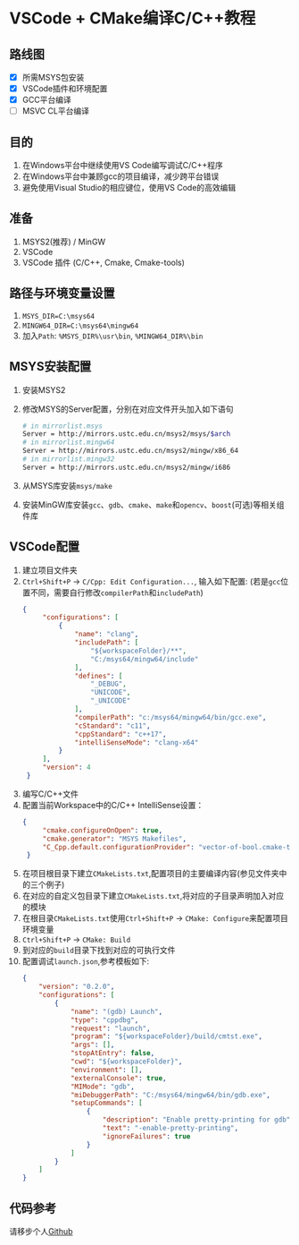 # VSCode + CMake编译C/C++教程


## 路线图
- [x] 所需MSYS包安装
- [x] VSCode插件和环境配置
- [x] GCC平台编译
- [ ] MSVC CL平台编译

## 目的
1. 在Windows平台中继续使用VS Code编写调试C/C++程序
2. 在Windows平台中兼顾gcc的项目编译，减少跨平台错误
3. 避免使用Visual Studio的相应键位，使用VS Code的高效编辑


## 准备
1. MSYS2(推荐) / MinGW
2. VSCode
3. VSCode 插件 (C/C++, Cmake, Cmake-tools)

## 路径与环境变量设置
1. `MSYS_DIR=C:\msys64`
2. `MINGW64_DIR=C:\msys64\mingw64`
3. 加入`Path`: `%MSYS_DIR%\usr\bin`, `%MINGW64_DIR%\bin`

## MSYS安装配置
1. 安装MSYS2
2. 修改MSYS的Server配置，分别在对应文件开头加入如下语句
    ```bash
    # in mirrorlist.msys
    Server = http://mirrors.ustc.edu.cn/msys2/msys/$arch 
    # in mirrorlist.mingw64
    Server = http://mirrors.ustc.edu.cn/msys2/mingw/x86_64
    # in mirrorlist.mingw32
    Server = http://mirrors.ustc.edu.cn/msys2/mingw/i686
    ```

3. 从MSYS库安装`msys/make`
4. 安装MinGW库安装`gcc`、`gdb`、`cmake`、`make`和`opencv`、`boost`(可选)等相关组件库


## VSCode配置
1. 建立项目文件夹
2. `Ctrl+Shift+P` -> `C/Cpp: Edit Configuration...`, 输入如下配置: (若是`gcc`位置不同，需要自行修改`compilerPath`和`includePath`)
   ```json
   {
        "configurations": [
            {
                "name": "clang",
                "includePath": [
                    "${workspaceFolder}/**",
                    "C:/msys64/mingw64/include"
                ],
                "defines": [
                    "_DEBUG",
                    "UNICODE",
                    "_UNICODE"
                ],
                "compilerPath": "c:/msys64/mingw64/bin/gcc.exe", 
                "cStandard": "c11",
                "cppStandard": "c++17",
                "intelliSenseMode": "clang-x64"
            }
        ],
        "version": 4
    }
   ```
3. 编写C/C++文件
4. 配置当前Workspace中的C/C++ IntelliSense设置：
   ```json
   {
        "cmake.configureOnOpen": true,
        "cmake.generator": "MSYS Makefiles",
        "C_Cpp.default.configurationProvider": "vector-of-bool.cmake-tools"
    }
   ```
5. 在项目根目录下建立`CMakeLists.txt`,配置项目的主要编译内容(参见文件夹中的三个例子)
6. 在对应的自定义包目录下建立`CMakeLists.txt`,将对应的子目录声明加入对应的模块
7. 在根目录`CMakeLists.txt`使用`Ctrl+Shift+P` -> `CMake: Configure`来配置项目环境变量
8. `Ctrl+Shift+P` -> `CMake: Build`
9.  到对应的`build`目录下找到对应的可执行文件
10. 配置调试`launch.json`,参考模板如下:
    ```json
    {
        "version": "0.2.0",
        "configurations": [
            {
                "name": "(gdb) Launch",
                "type": "cppdbg",
                "request": "launch",
                "program": "${workspaceFolder}/build/cmtst.exe",
                "args": [],
                "stopAtEntry": false,
                "cwd": "${workspaceFolder}",
                "environment": [],
                "externalConsole": true,
                "MIMode": "gdb",
                "miDebuggerPath": "C:/msys64/mingw64/bin/gdb.exe",
                "setupCommands": [
                    {
                        "description": "Enable pretty-printing for gdb",
                        "text": "-enable-pretty-printing",
                        "ignoreFailures": true
                    }
                ]
            }
        ]
    }
    ```
## 代码参考
请移步个人[Github](https://github.com/russellfei/cmake_vscode.git)
